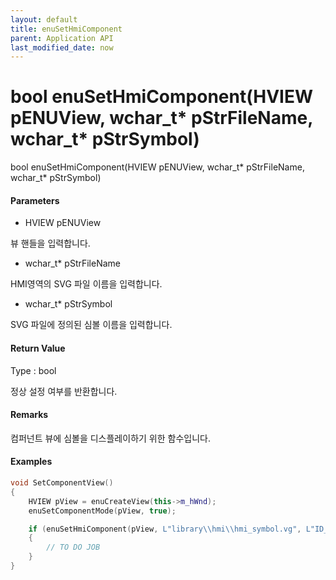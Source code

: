 ```yaml
---
layout: default
title: enuSetHmiComponent
parent: Application API
last_modified_date: now
---
```

# bool enuSetHmiComponent\(HVIEW pENUView, wchar\_t\* pStrFileName, wchar\_t\* pStrSymbol\)

bool enuSetHmiComponent\(HVIEW pENUView, wchar\_t\* pStrFileName, wchar\_t\* pStrSymbol\)

#### Parameters

* HVIEW pENUView

뷰 핸들을 입력합니다.

* wchar\_t\* pStrFileName

HMI영역의 SVG 파일 이름을 입력합니다.

* wchar\_t\* pStrSymbol

SVG 파일에 정의된 심볼 이름을 입력합니다.

#### Return Value

Type : bool

정상 설정 여부를 반환합니다.

#### Remarks

컴퍼넌트 뷰에 심볼을 디스플레이하기 위한 함수입니다.

#### Examples

```cpp
void SetComponentView()
{
    HVIEW pView = enuCreateView(this->m_hWnd);
    enuSetComponentMode(pView, true);

    if (enuSetHmiComponent(pView, L"library\\hmi\\hmi_symbol.vg", L"ID_GAUGE"))
    {
        // TO DO JOB
    }    
}
```



